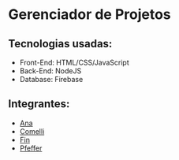 # Gerenciador de Projetos

## Tecnologias usadas:
- Front-End: HTML/CSS/JavaScript
- Back-End: NodeJS
- Database: Firebase

## Integrantes:
- [Ana](https://github.com/anaclaraberga)
- [Comelli](https://github.com/QuasarBeam154)
- [Fin](https://github.com/MateusFindev)
- [Pfeffer](https://github.com/stPfeffer)
